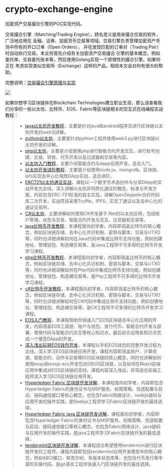 # crypto-exchange-engine

加密资产交易撮合引擎的POC实现代码。

交易撮合引擎（Matching/Trading Engine），顾名思义是用来撮合交易的软件，广泛地应用在
金融、证券、加密货币交易等领域。交易引擎负责管理加密资产市场中所有的开口订单（Open Orders），
并在发现匹配的订单对（Trading Pair）时自动执行交易。本文将首先介绍有关加密资产交易撮合
引擎的基本概念，例如委托单、交易委托账本等，然后使用Golang实现一个原理性的撮合引擎。如果你正在
考虑实现类似交易所（Exchange）这样的产品，相信本文会对你有很大的帮助。

完整说明：[交易撮合引擎原理与实现](http://blog.hubwiz.com/2019/07/22/build-a-crypto-exchange/)

![](http://blog.hubwiz.com/images/cta-1.png)

如果你想学习区块链并在Blockchain Technologies建立职业生涯，那么请查看我们分享的一些以太坊、比特币、EOS、Fabric等区块链相关的交互式在线编程实战教程：

> - [java以太坊开发教程](http://xc.hubwiz.com/course/5b2b6e82c02e6b6a59171de2?affid=github7878)，主要是针对java和android程序员进行区块链以太坊开发的web3j详解。
> - [python以太坊](http://xc.hubwiz.com/course/5b40462cc02e6b6a59171de4?affid=github7878)，主要是针对python工程师使用web3.py进行区块链以太坊开发的详解。
> - [php以太坊](http://xc.hubwiz.com/course/5b36629bc02e6b6a59171de3?affid=github7878)，主要是介绍使用php进行智能合约开发交互，进行账号创建、交易、转账、代币开发以及过滤器和交易等内容。
> - [以太坊入门教程](http://xc.hubwiz.com/course/5a952991adb3847553d205d1?affid=github7878)，主要介绍智能合约与dapp应用开发，适合入门。
> - [以太坊开发进阶教程](http://xc.hubwiz.com/course/5abbb7acc02e6b6a59171dd6?affid=github7878)，主要是介绍使用node.js、mongodb、区块链、ipfs实现去中心化电商DApp实战，适合进阶。
> - [ERC721以太坊通证实战](http://xc.hubwiz.com/course/5c6ed395070c379b559a813a?affid=github7878)，课程以一个数字艺术品创作与分享DApp的实战开发为主线，深入讲解以太坊非同质化通证的概念、标准与开发方案。内容包含ERC-721标准的自主实现，讲解OpenZeppelin合约代码库二次开发，实战项目采用Truffle，IPFS，实现了通证以及去中心化的通证交易所。
> - [C#以太坊](http://xc.hubwiz.com/course/5b6048c3c02e6b6a59171dee?affid=github7878)，主要讲解如何使用C#开发基于.Net的以太坊应用，包括账户管理、状态与交易、智能合约开发与交互、过滤器和交易等。
> - [java比特币开发教程](http://xc.hubwiz.com/course/5bb35c90c02e6b6a59171df0?affid=github7878)，本课程面向初学者，内容即涵盖比特币的核心概念，例如区块链存储、去中心化共识机制、密钥与脚本、交易与UTXO等，同时也详细讲解如何在Java代码中集成比特币支持功能，例如创建地址、管理钱包、构造裸交易等，是Java工程师不可多得的比特币开发学习课程。
> - [php比特币开发教程](http://xc.hubwiz.com/course/5b9e779ac02e6b6a59171def?affid=github7878)，本课程面向初学者，内容即涵盖比特币的核心概念，例如区块链存储、去中心化共识机制、密钥与脚本、交易与UTXO等，同时也详细讲解如何在Php代码中集成比特币支持功能，例如创建地址、管理钱包、构造裸交易等，是Php工程师不可多得的比特币开发学习课程。
> - [c#比特币开发教程](http://xc.hubwiz.com/course/5c766a59f54a5e207931b5a5?affid=github7878)，本课程面向初学者，内容即涵盖比特币的核心概念，例如区块链存储、去中心化共识机制、密钥与脚本、交易与UTXO等，同时也详细讲解如何在C#代码中集成比特币支持功能，例如创建地址、管理钱包、构造裸交易等，是C#工程师不可多得的比特币开发学习课程。
> - [EOS入门教程](http://xc.hubwiz.com/course/5b52c0a2c02e6b6a59171ded?affid=github7878)，本课程帮助你快速入门EOS区块链去中心化应用的开发，内容涵盖EOS工具链、账户与钱包、发行代币、智能合约开发与部署、使用代码与智能合约交互等核心知识点，最后综合运用各知识点完成一个便签DApp的开发。
> - [深入浅出玩转EOS钱包开发](http://xc.hubwiz.com/course/5c79edcaf697372707791512?affid=github7878)，本课程以手机EOS钱包的完整开发过程为主线，深入学习EOS区块链应用开发，课程内容即涵盖账户、计算资源、智能合约、动作与交易等EOS区块链的核心概念，同时也讲解如何使用eosjs和eosjs-ecc开发包访问EOS区块链，以及如何在React前端应用中集成对EOS区块链的支持。课程内容深入浅出，非常适合前端工程师深入学习EOS区块链应用开发。
> - [Hyperledger Fabric 区块链开发详解](http://xc.hubwiz.com/course/5c9b89f54898e59b7b63430a?affid=github7878)，本课程面向初学者，内容即包含Hyperledger Fabric的身份证书与MSP服务、权限策略、信道配置与启动、链码通信接口等核心概念，也包含Fabric网络设计、nodejs链码与应用开发的操作实践，是Nodejs工程师学习Fabric区块链开发的最佳选择。
> - [Hyperledger Fabric java 区块链开发详解](http://xc.hubwiz.com/course/5c9b89f54898e59b7b63430a?affid=github7878)，课程面向初学者，内容即包含Hyperledger Fabric的身份证书与MSP服务、权限策略、信道配置与启动、链码通信接口等核心概念，也包含Fabric网络设计、java链码与应用开发的操作实践，是java工程师学习Fabric区块链开发的最佳选择。
> - [tendermint区块链开发详解](http://xc.hubwiz.com/course/5bdec63ac02e6b6a59171df3?affid=github7878)，本课程适合希望使用tendermint进行区块链开发的工程师，课程内容即包括tendermint应用开发模型中的核心概念，例如ABCI接口、默克尔树、多版本状态库等，也包括代币发行等丰富的实操代码，是go语言工程师快速入门区块链开发的最佳选择。
